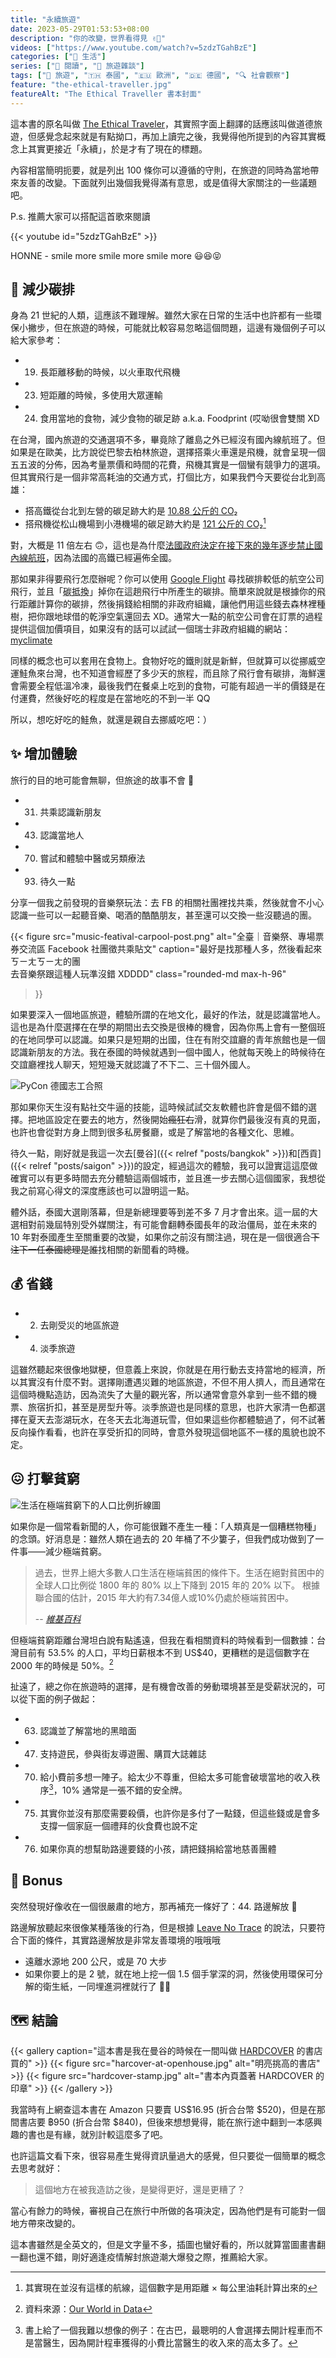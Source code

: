 ```yaml
---
title: "永續旅遊"
date: 2023-05-29T01:53:53+08:00
description: "你的改變，世界看得見 ✌🏻"
videos: ["https://www.youtube.com/watch?v=5zdzTGahBzE"]
categories: ["🍫 生活"]
series: ["📔 閱讀", "🗿 旅遊雜談"]
tags: ["🧳 旅遊", "🇹🇭 泰國", "🇪🇺 歐洲", "🇩🇪 德國", "🔍 社會觀察"]
feature: "the-ethical-traveller.jpg"
featureAlt: "The Ethical Traveller 書本封面"
---
```


這本書的原名叫做 [The Ethical Traveler](https://www.smithstreetbooks.com/catalogue/the-ethical-traveller/)，其實照字面上翻譯的話應該叫做道德旅遊，但感覺念起來就是有點拗口，再加上讀完之後，我覺得他所提到的內容其實概念上其實更接近「永續」，於是才有了現在的標題。

內容相當簡明扼要，就是列出 100 條你可以遵循的守則，在旅遊的同時為當地帶來友善的改變。下面就列出幾個我覺得滿有意思，或是值得大家關注的一些議題吧。

P.s. 推薦大家可以搭配這首歌來閱讀

{{< youtube id="5zdzTGahBzE" >}}
<figcaption class="text-center">HONNE - smile more smile more smile more 😃😆😝</figcaption>

## 💚 減少碳排

身為 21 世紀的人類，這應該不難理解。雖然大家在日常的生活中也許都有一些環保小撇步，但在旅遊的時候，可能就比較容易忽略這個問題，這邊有幾個例子可以給大家參考：

- 19. 長距離移動的時候，以火車取代飛機
- 23. 短距離的時候，多使用大眾運輸
- 24. 食用當地的食物，減少食物的碳足跡 a.k.a. Foodprint (哎呦很會雙關 XD

在台灣，國內旅遊的交通選項不多，畢竟除了離島之外已經沒有國內線航班了。但如果是在歐美，比方說從巴黎去柏林旅遊，選擇搭乘火車還是飛機，就會呈現一個五五波的分佈，因為考量票價和時間的花費，飛機其實是一個蠻有競爭力的選項。但其實飛行是一個非常高耗油的交通方式，打個比方，如果我們今天要從台北到高雄：

- 搭高鐵從台北到左營的碳足跡大約是 [10.88 公斤的 CO₂](https://www.thsrc.com.tw/ArticleContent/5a1f4c72-b564-4706-bcdd-efbda93c3d93)
- 搭飛機從松山機場到小港機場的碳足跡大約是 [121 公斤的 CO₂](https://co2.myclimate.org/en/portfolios?calculation_id=5834085)[^1]

對，大概是 11 倍左右 🙃，這也是為什麼[法國政府決定在接下來的幾年逐步禁止國內線航班](https://www.forbes.com/sites/carltonreid/2022/12/03/frances-plan-to-ban-short-haul-domestic-flights-wins-approval-from-european-commission/?sh=505c0efb2385)，因為法國的高鐵已經遍佈全國。

那如果非得要飛行怎麼辦呢？你可以使用 [Google Flight](https://www.google.com/travel/flights) 尋找碳排較低的航空公司飛行，並且「<abbr title="Carbon Offset">碳抵換</abbr>」掉你在這趟飛行中所產生的碳排。簡單來說就是根據你的飛行距離計算你的碳排，然後捐錢給相關的非政府組織，讓他們用這些錢去森林裡種樹，把你跟地球借的乾淨空氣還回去 XD。通常大一點的航空公司會在訂票的過程提供這個加價項目，如果沒有的話可以試試一個瑞士非政府組織的網站：[myclimate](https://co2.myclimate.org/en/flight_calculators/new)

同樣的概念也可以套用在食物上。食物好吃的鐵則就是新鮮，但就算可以從挪威空運鮭魚來台灣，也不知道會經歷了多少天的旅程，而且除了飛行會有碳排，海鮮還會需要全程低溫冷凍，最後我們在餐桌上吃到的食物，可能有超過一半的價錢是在付運費，然後好吃的程度是在當地吃的不到一半 QQ

所以，想吃好吃的鮭魚，就還是親自去挪威吃吧：）

[^1]: 其實現在並沒有這樣的航線，這個數字是用距離 × 每公里油耗計算出來的

## ✨ 增加體驗

旅行的目的地可能會無聊，但旅途的故事不會 🤠

- 31. 共乘認識新朋友
- 43. 認識當地人
- 70. 嘗試和體驗中醫或另類療法
- 93. 待久一點

分享一個我之前發現的音樂祭玩法：去 FB 的相關社團裡找共乘，然後就會不小心認識一些可以一起聽音樂、喝酒的酷酷朋友，甚至還可以交換一些沒聽過的團。

{{< figure
    src="music-featival-carpool-post.png"
    alt="全臺｜音樂祭、專場票券交流區 Facebook 社團徵共乘貼文"
    caption="最好是找那種人多，然後看起來ㄎㄧㄤㄎㄧㄤ的團<br />去音樂祭跟這種人玩準沒錯 XDDDD"
    class="rounded-md max-h-96"
>}}

如果要深入一個地區旅遊，體驗所謂的在地文化，最好的作法，就是認識當地人。這也是為什麼選擇在在學的期間出去交換是很棒的機會，因為你馬上會有一整個班的在地同學可以認識。如果只是短期的出國，住在有附交誼廳的青年旅館也是一個認識新朋友的方法。我在泰國的時候就遇到一個中國人，他就每天晚上的時候待在交誼廳裡找人聊天，短短幾天就認識了不下二、三十個外國人。

![PyCon 德國志工合照](pycon-berlin-2022.jpg "參加當地同好社群也是一種認識人的好方法，這是我在德國 PyCon 當志工的合照")

那如果你天生沒有點社交牛逼的技能，這時候試試交友軟體也許會是個不錯的選擇。把地區設定在要去的地方，然後開始~~瘋狂右~~滑，就算你們最後沒有真的見面，也許也會從對方身上問到很多私房餐廳，或是了解當地的各種文化、思維。

待久一點，剛好就是我這一次去[曼谷]({{< relref "posts/bangkok" >}})和[西貢]({{< relref "posts/saigon" >}})的設定，經過這次的體驗，我可以證實這這麼做確實可以有更多時間去充分體驗這兩個城市，並且進一步去關心這個國家，我想從我之前寫心得文的深度應該也可以證明這一點。

體外話，泰國大選剛落幕，但是新總理要等到差不多 7 月才會出來。這一屆的大選相對前幾屆特別受外媒關注，有可能會翻轉泰國長年的政治僵局，並在未來的 10 年對泰國產生至關重要的改變，如果你之前沒有關注過，現在是一個很適合~~下注下一任泰國總理是誰~~找相關的新聞看的時機。

## 💰 省錢

- 2. 去剛受災的地區旅遊
- 4. 淡季旅遊

這雖然聽起來很像地獄梗，但意義上來說，你就是在用行動去支持當地的經濟，所以其實沒有什麼不對。選擇剛遭遇災難的地區旅遊，不但不用人擠人，而且通常在這個時機點造訪，因為流失了大量的觀光客，所以通常會意外拿到一些不錯的機票、旅宿折扣，甚至是房型升等。淡季旅遊也是同樣的意思，也許大家清一色都選擇在夏天去澎湖玩水，在冬天去北海道玩雪，但如果這些你都體驗過了，何不試著反向操作看看，也許在享受折扣的同時，會意外發現這個地區不一樣的風貌也說不定。

## 😖 打擊貧窮

![生活在極端貧窮下的人口比例折線圖](world-population-in-extreme-poverty-absolute.svg "我們在 21 世紀的前 10 年達成的一項偉大成就：減少極端貧窮")

如果你是一個常看新聞的人，你可能很難不產生一種：「人類真是一個糟糕物種」的念頭。好消息是：雖然人類在過去的 20 年桶了不少簍子，但我們成功做到了一件事——減少極端貧窮。

> 過去，世界上絕大多數人口生活在極端貧困的條件下。生活在絕對貧困中的全球人口比例從 1800 年的 80% 以上下降到 2015 年的 20% 以下。 根據聯合國的估計，2015 年大約有7.34億人或10%仍處於極端貧困中。
>
> -- <cite>[維基百科](https://zh.wikipedia.org/wiki/%E8%B5%A4%E8%B2%A7)</cite>

但極端貧窮距離台灣坦白說有點遙遠，但我在看相關資料的時候看到一個數據：台灣目前有 53.5% 的人口，平均日薪根本不到 US$40，更糟糕的是這個數字在 2000 年的時候是 50%。[^2]

扯遠了，總之你在旅遊時的選擇，是有機會改善的勞動環境甚至是受薪狀況的，可以從下面的例子做起：

- 63. 認識並了解當地的黑暗面
- 47. 支持遊民，參與街友導遊團、購買大誌雜誌
- 70. 給小費前多想一陣子。給太少不尊重，但給太多可能會破壞當地的收入秩序[^3]，10% 通常是一張不錯的安全牌。
- 75. 其實你並沒有那麼需要殺價，也許你是多付了一點錢，但這些錢或是會多支撐一個家庭一個禮拜的伙食費也說不定
- 76. 如果你真的想幫助路邊要錢的小孩，請把錢捐給當地慈善團體

[^2]: 資料來源：[Our World in Data](https://ourworldindata.org/grapher/poverty-share-of-population-living-on-less-than-40-a-day)
[^3]: 書上給了一個我難以想像的例子：在古巴，最聰明的人會選擇去開計程車而不是當醫生，因為開計程車獲得的小費比當醫生的收入來的高太多了。

## 💩 Bonus

突然發現好像收在一個很嚴肅的地方，那再補充一條好了：44. 路邊解放 💩

路邊解放聽起來很像某種落後的行為，但是根據 [Leave No Trace](https://lnt.org) 的說法，只要符合下面的條件，其實路邊解放是非常友善環境的哦哦哦

- 遠離水源地 200 公尺，或是 70 大步
- 如果你要上的是 2 號，就在地上挖一個 1.5 個手掌深的洞，然後使用環保可分解的衛生紙，一同埋進洞裡就行了 👍🏻

## 🗺️ 結論

{{< gallery caption="這本書是我在曼谷的時候在一間叫做 [HARDCOVER](https://goo.gl/maps/FPJ2DiNeHDTwmuSZA) 的書店買的" >}}
    {{< figure src="harcover-at-openhouse.jpg" alt="明亮挑高的書店" >}}
    {{< figure src="hardcover-stamp.jpg" alt="書本內頁蓋著 HARDCOVER 的印章" >}}
{{< /gallery >}}

我當時有上網查這本書在 Amazon 只要賣 US$16.95 (折合台幣 $520)，但是在那間書店要 ฿950 (折合台幣 $840)，但後來想想覺得，能在旅行途中翻到一本感興趣的書也是有緣，就別計較這麼多了吧。

也許這篇文看下來，很容易產生覺得資訊量過大的感覺，但只要從一個簡單的概念去思考就好：

> 這個地方在被我造訪之後，是變得更好，還是更糟了？

當心有餘力的時候，審視自己在旅行中所做的各項決定，因為他們是有可能對一個地方帶來改變的。

這本書雖然是全英文的，但是文字量不多，插圖也蠻好看的，所以就算當圖畫書翻一翻也還不錯，剛好適逢疫情解封旅遊潮大爆發之際，推薦給大家。

